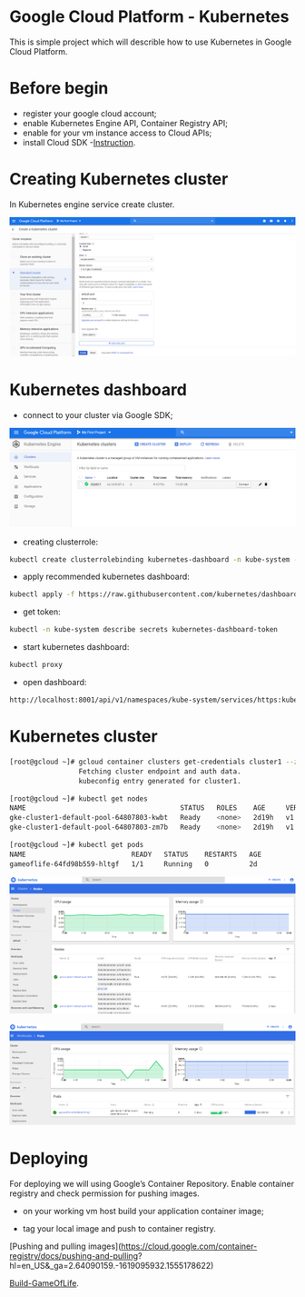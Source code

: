 # Google Cloud Platform - Kubernetes

This is simple project which will describle how to use Kubernetes in Google Cloud Platform.

# Before begin

  - register your google cloud account;
  - enable Kubernetes Engine API, Container Registry API;
  - enable for your vm instance access to Cloud APIs;
  - install Cloud SDK -[Instruction](https://cloud.google.com/sdk/docs/#rpm).

# Creating Kubernetes cluster

 In Kubernetes engine service create cluster.
 
 ![1](images/1.png)
 
 
# Kubernetes dashboard

  - connect to your cluster via Google SDK;
  
 ![2](images/2.png)
 
  - creating clusterrole:
 
  ```bash
  kubectl create clusterrolebinding kubernetes-dashboard -n kube-system --clusterrole=cluster-admin --serviceaccount=kube-  system:kubernetes-dashboard
  ```
  - apply recommended kubernetes dashboard:
  
  ```bash
  kubectl apply -f https://raw.githubusercontent.com/kubernetes/dashboard/v1.10.1/src/deploy/recommended/kubernetes-dashboard.yaml
  ```
  - get token:
  ```bash
  kubectl -n kube-system describe secrets kubernetes-dashboard-token
  ```
  
  - start kubernetes dashboard:
  
  ```bash
  kubectl proxy
  ```
  
  - open dashboard:
  
  ```bash
  http://localhost:8001/api/v1/namespaces/kube-system/services/https:kubernetes-dashboard:/proxy/
```

 # Kubernetes cluster
 
  ```bash
  [root@gcloud ~]# gcloud container clusters get-credentials cluster1 --zone us-central1-a ***************
                   Fetching cluster endpoint and auth data.
                   kubeconfig entry generated for cluster1.
 ```
 
 ```bash
 [root@gcloud ~]# kubectl get nodes
NAME                                      STATUS   ROLES    AGE     VERSION
gke-cluster1-default-pool-64807803-kwbt   Ready    <none>   2d19h   v1.12.7-gke.10
gke-cluster1-default-pool-64807803-zm7b   Ready    <none>   2d19h   v1.12.7-gke.10
```

```bash
[root@gcloud ~]# kubectl get pods
NAME                          READY   STATUS    RESTARTS   AGE
gameoflife-64fd98b559-hltgf   1/1     Running   0          2d
```

![3](images/3.png)


![4](images/4.png)


# Deploying

For deploying we will using Google’s Container Repository. Enable container registry and check permission for pushing images.

  - on your working vm host build your application container image;
  
  - tag your local image and push to container registry.
  
  [Pushing and pulling images](https://cloud.google.com/container-registry/docs/pushing-and-pulling? hl=en_US&_ga=2.64090159.-1619095932.1555178622)

  
  [Build-GameOfLife](https://github.com/docclion/Build-Game-Of-Life).
 

